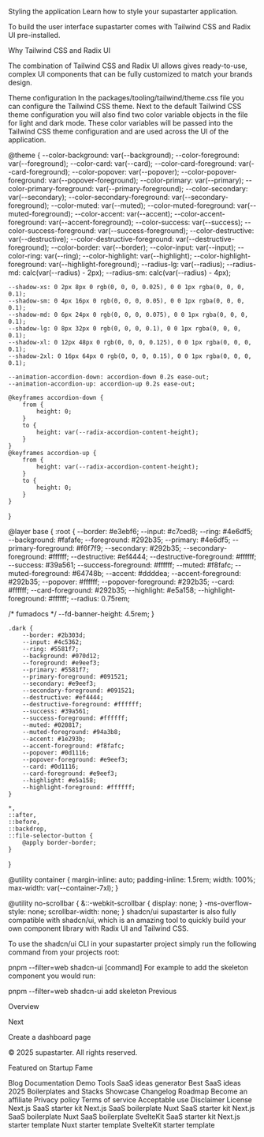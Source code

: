 Styling the application
Learn how to style your supastarter application.

To build the user interface supastarter comes with Tailwind CSS and Radix UI pre-installed.

Why Tailwind CSS and Radix UI

The combination of Tailwind CSS and Radix UI allows gives ready-to-use, complex UI components that can be fully customized to match your brands design.

Theme configuration
In the packages/tooling/tailwind/theme.css file you can configure the Tailwind CSS theme. Next to the default Tailwind CSS theme configuration you will also find two color variable objects in the file for light and dark mode. These color variables will be passed into the Tailwind CSS theme configuration and are used across the UI of the application.


@theme {
	--color-background: var(--background);
	--color-foreground: var(--foreground);
	--color-card: var(--card);
	--color-card-foreground: var(--card-foreground);
	--color-popover: var(--popover);
	--color-popover-foreground: var(--popover-foreground);
	--color-primary: var(--primary);
	--color-primary-foreground: var(--primary-foreground);
	--color-secondary: var(--secondary);
	--color-secondary-foreground: var(--secondary-foreground);
	--color-muted: var(--muted);
	--color-muted-foreground: var(--muted-foreground);
	--color-accent: var(--accent);
	--color-accent-foreground: var(--accent-foreground);
	--color-success: var(--success);
	--color-success-foreground: var(--success-foreground);
	--color-destructive: var(--destructive);
	--color-destructive-foreground: var(--destructive-foreground);
	--color-border: var(--border);
	--color-input: var(--input);
	--color-ring: var(--ring);
	--color-highlight: var(--highlight);
	--color-highlight-foreground: var(--highlight-foreground);
	--radius-lg: var(--radius);
	--radius-md: calc(var(--radius) - 2px);
	--radius-sm: calc(var(--radius) - 4px);
 
	--shadow-xs: 0 2px 8px 0 rgb(0, 0, 0, 0.025), 0 0 1px rgba(0, 0, 0, 0.1);
	--shadow-sm: 0 4px 16px 0 rgb(0, 0, 0, 0.05), 0 0 1px rgba(0, 0, 0, 0.1);
	--shadow-md: 0 6px 24px 0 rgb(0, 0, 0, 0.075), 0 0 1px rgba(0, 0, 0, 0.1);
	--shadow-lg: 0 8px 32px 0 rgb(0, 0, 0, 0.1), 0 0 1px rgba(0, 0, 0, 0.1);
	--shadow-xl: 0 12px 48px 0 rgb(0, 0, 0, 0.125), 0 0 1px rgba(0, 0, 0, 0.1);
	--shadow-2xl: 0 16px 64px 0 rgb(0, 0, 0, 0.15), 0 0 1px rgba(0, 0, 0, 0.1);
 
	--animation-accordion-down: accordion-down 0.2s ease-out;
	--animation-accordion-up: accordion-up 0.2s ease-out;
 
	@keyframes accordion-down {
		from {
			height: 0;
		}
		to {
			height: var(--radix-accordion-content-height);
		}
	}
	@keyframes accordion-up {
		from {
			height: var(--radix-accordion-content-height);
		}
		to {
			height: 0;
		}
	}
}
 
@layer base {
	:root {
		--border: #e3ebf6;
		--input: #c7ced8;
		--ring: #4e6df5;
		--background: #fafafe;
		--foreground: #292b35;
		--primary: #4e6df5;
		--primary-foreground: #f6f7f9;
		--secondary: #292b35;
		--secondary-foreground: #ffffff;
		--destructive: #ef4444;
		--destructive-foreground: #ffffff;
		--success: #39a561;
		--success-foreground: #ffffff;
		--muted: #f8fafc;
		--muted-foreground: #64748b;
		--accent: #ddddea;
		--accent-foreground: #292b35;
		--popover: #ffffff;
		--popover-foreground: #292b35;
		--card: #ffffff;
		--card-foreground: #292b35;
		--highlight: #e5a158;
		--highlight-foreground: #ffffff;
		--radius: 0.75rem;
 
  /* fumadocs */
		--fd-banner-height: 4.5rem;
	}
 
	.dark {
		--border: #2b303d;
		--input: #4c5362;
		--ring: #5581f7;
		--background: #070d12;
		--foreground: #e9eef3;
		--primary: #5581f7;
		--primary-foreground: #091521;
		--secondary: #e9eef3;
		--secondary-foreground: #091521;
		--destructive: #ef4444;
		--destructive-foreground: #ffffff;
		--success: #39a561;
		--success-foreground: #ffffff;
		--muted: #020817;
		--muted-foreground: #94a3b8;
		--accent: #1e293b;
		--accent-foreground: #f8fafc;
		--popover: #0d1116;
		--popover-foreground: #e9eef3;
		--card: #0d1116;
		--card-foreground: #e9eef3;
		--highlight: #e5a158;
		--highlight-foreground: #ffffff;
	}
 
	*,
	::after,
	::before,
	::backdrop,
	::file-selector-button {
		@apply border-border;
	}
}
 
@utility container {
	margin-inline: auto;
	padding-inline: 1.5rem;
	width: 100%;
	max-width: var(--container-7xl);
}
 
@utility no-scrollbar {
	&::-webkit-scrollbar {
		display: none;
	}
	-ms-overflow-style: none;
	scrollbar-width: none;
}
shadcn/ui
supastarter is also fully compatible with shadcn/ui, which is an amazing tool to quickly build your own component library with Radix UI and Tailwind CSS.

To use the shadcn/ui CLI in your supastarter project simply run the following command from your projects root:


pnpm --filter=web shadcn-ui [command]
For example to add the skeleton component you would run:


pnpm --filter=web shadcn-ui add skeleton
Previous

Overview

Next

Create a dashboard page

© 2025 supastarter. All rights reserved.

Featured on Startup Fame



Blog
Documentation
Demo
Tools
SaaS ideas generator
Best SaaS ideas 2025
Boilerplates and Stacks
Showcase
Changelog
Roadmap
Become an affiliate
Privacy policy
Terms of service
Acceptable use
Disclaimer
License
Next.js SaaS starter kit
Next.js SaaS boilerplate
Nuxt SaaS starter kit
Next.js SaaS boilerplate
Nuxt SaaS boilerplate
SvelteKit SaaS starter kit
Next.js starter template
Nuxt starter template
SvelteKit starter template

